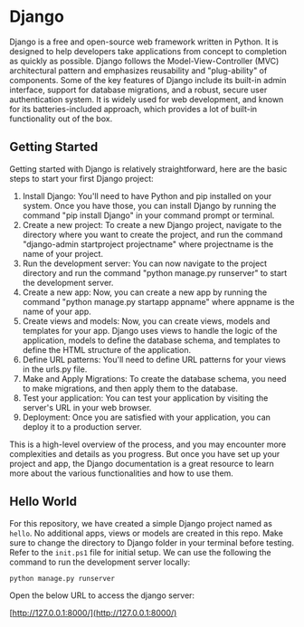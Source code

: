 # Django

Django is a free and open-source web framework written in Python. It is designed to help developers take applications from concept to completion as quickly as possible. Django follows the Model-View-Controller (MVC) architectural pattern and emphasizes reusability and "plug-ability" of components. Some of the key features of Django include its built-in admin interface, support for database migrations, and a robust, secure user authentication system. It is widely used for web development, and known for its batteries-included approach, which provides a lot of built-in functionality out of the box.

## Getting Started

Getting started with Django is relatively straightforward, here are the basic steps to start your first Django project:

1. Install Django: You'll need to have Python and pip installed on your system. Once you have those, you can install Django by running the command "pip install Django" in your command prompt or terminal.
1. Create a new project: To create a new Django project, navigate to the directory where you want to create the project, and run the command "django-admin startproject projectname" where projectname is the name of your project.
1. Run the development server: You can now navigate to the project directory and run the command "python manage.py runserver" to start the development server.
1. Create a new app: Now, you can create a new app by running the command "python manage.py startapp appname" where appname is the name of your app.
1. Create views and models: Now, you can create views, models and templates for your app. Django uses views to handle the logic of the application, models to define the database schema, and templates to define the HTML structure of the application.
1. Define URL patterns: You'll need to define URL patterns for your views in the urls.py file.
1. Make and Apply Migrations: To create the database schema, you need to make migrations, and then apply them to the database.
1. Test your application: You can test your application by visiting the server's URL in your web browser.
1. Deployment: Once you are satisfied with your application, you can deploy it to a production server.

This is a high-level overview of the process, and you may encounter more complexities and details as you progress. But once you have set up your project and app, the Django documentation is a great resource to learn more about the various functionalities and how to use them.

## Hello World

For this repository, we have created a simple Django project named as `hello`. No additional apps, views or models are created in this repo. Make sure to change the directory to Django folder in your terminal before testing.
Refer to the `init.ps1` file for initial setup. We can use the following the command to run the development server locally:

`python manage.py runserver`

Open the below URL to access the django server:

[http://127.0.0.1:8000/](http://127.0.0.1:8000/)
